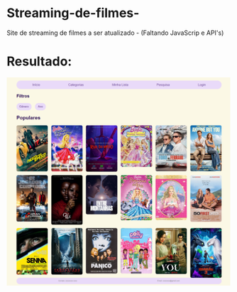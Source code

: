# Streaming-de-filmes-
Site de streaming de filmes a ser atualizado - (Faltando JavaScrip e API's)

# Resultado: 

![alt text](image.png)